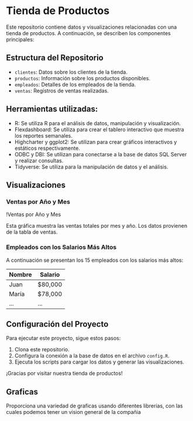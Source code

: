 # Tienda de Productos

Este repositorio contiene datos y visualizaciones relacionadas con una tienda de productos. A continuación, se describen los componentes principales:

## Estructura del Repositorio

- `clientes`: Datos sobre los clientes de la tienda.
- `productos`: Información sobre los productos disponibles.
- `empleados`: Detalles de los empleados de la tienda.
- `ventas`: Registros de ventas realizadas.

## Herramientas utilizadas:
- R: Se utiliza R para el análisis de datos, manipulación y visualización.
-  Flexdashboard: Se utiliza para crear el tablero interactivo que muestra los reportes semanales.
- Highcharter y ggplot2: Se utilizan para crear gráficos interactivos y estáticos respectivamente.
- ODBC y DBI: Se utilizan para conectarse a la base de datos SQL Server y realizar consultas.
- Tidyverse: Se utiliza para la manipulación de datos y el análisis.

## Visualizaciones

### Ventas por Año y Mes

!Ventas por Año y Mes

Esta gráfica muestra las ventas totales por mes y año. Los datos provienen de la tabla de ventas.

### Empleados con los Salarios Más Altos

A continuación se presentan los 15 empleados con los salarios más altos:

| Nombre | Salario |
|--------|---------|
| Juan   | $80,000 |
| María  | $78,000 |
| ...    | ...     |

## Configuración del Proyecto

Para ejecutar este proyecto, sigue estos pasos:

1. Clona este repositorio.
2. Configura la conexión a la base de datos en el archivo `config.R`.
3. Ejecuta los scripts para cargar los datos y generar las visualizaciones.

¡Gracias por visitar nuestra tienda de productos!

## Graficas

Proporciona una variedad de graficas usando diferentes librerias, con las cuales podemos tener un vision general de la compañia